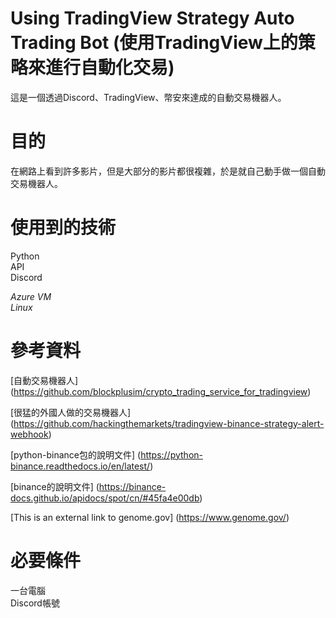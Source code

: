 # Using TradingView Strategy Auto Trading Bot (使用TradingView上的策略來進行自動化交易)
這是一個透過Discord、TradingView、幣安來達成的自動交易機器人。
<h1>目的</h1>
在網路上看到許多影片，但是大部分的影片都很複雜，於是就自己動手做一個自動交易機器人。
<h1>使用到的技術</h1>
Python</br>
API</br>
Discord</br>

*Azure VM*</br>
*Linux*

<h1>參考資料</h1>

[自動交易機器人] (https://github.com/blockplusim/crypto_trading_service_for_tradingview)</br>

[很猛的外國人做的交易機器人] (https://github.com/hackingthemarkets/tradingview-binance-strategy-alert-webhook)</br>

[python-binance包的說明文件] (https://python-binance.readthedocs.io/en/latest/)</br>

[binance的說明文件] (https://binance-docs.github.io/apidocs/spot/cn/#45fa4e00db)</br>

[This is an external link to genome.gov] (https://www.genome.gov/)

<h1>必要條件</h1>
一台電腦</br>
Discord帳號</br>
